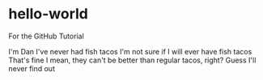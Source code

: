 # hello-world
For the GitHub Tutorial

I'm Dan
I've never had fish tacos
I'm not sure if I will ever have fish tacos
That's fine
I mean, they can't be better than regular tacos, right?
Guess I'll never find out
